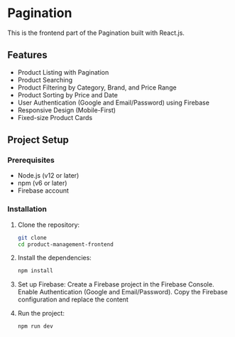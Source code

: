 # Pagination

This is the frontend part of the Pagination built with React.js.

## Features

- Product Listing with Pagination
- Product Searching
- Product Filtering by Category, Brand, and Price Range
- Product Sorting by Price and Date
- User Authentication (Google and Email/Password) using Firebase
- Responsive Design (Mobile-First)
- Fixed-size Product Cards

## Project Setup

### Prerequisites

- Node.js (v12 or later)
- npm (v6 or later)
- Firebase account

### Installation

1. Clone the repository:
   ```bash
   git clone 
   cd product-management-frontend


2. Install the dependencies:
    ```bash
    npm install

3. Set up Firebase:
Create a Firebase project in the Firebase Console.
Enable Authentication (Google and Email/Password).
Copy the Firebase configuration and replace the content

4. Run the project:
    ```bash
    npm run dev
